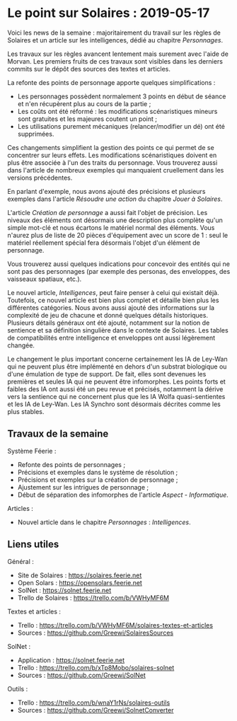 # Le point sur Solaires : 2019-05-17

Voici les news de la semaine : majoritairement du travail sur les règles de Solaires et un article sur les intelligences, dédié au chapitre *Personnages*.

Les travaux sur les règles avancent lentement mais surement avec l'aide de Morvan. Les premiers fruits de ces travaux sont visibles dans les derniers commits sur le dépôt des sources des textes et articles.

La refonte des points de personnage apporte quelques simplifications :
* Les personnages possèdent normalement 3 points en début de séance et n'en récupèrent plus au cours de la partie ;
* Les coûts ont été réformé : les modifications scénaristiques mineurs sont gratuites et les majeures coutent un point ;
* Les utilisations purement mécaniques (relancer/modifier un dé) ont été supprimées.

Ces changements simplifient la gestion des points ce qui permet de se concentrer sur leurs effets. Les modifications scénaristiques doivent en plus être associée à l'un des traits du personnage. Vous trouverez aussi dans l'article de nombreux exemples qui manquaient cruellement dans les versions précédentes.

En parlant d'exemple, nous avons ajouté des précisions et plusieurs exemples dans l'article *Résoudre une action* du chapitre *Jouer à Solaires*.

L'article *Création de personnage* a aussi fait l'objet de précision. Les niveaux des éléments ont désormais une description plus complète qu'un simple mot-clé et nous écartons le matériel normal des éléments. Vous n'aurez plus de liste de 20 pièces d'équipement avec un score de 1 : seul le matériel réellement spécial fera désormais l'objet d'un élément de personnage.

Vous trouverez aussi quelques indications pour concevoir des entités qui ne sont pas des personnages (par exemple des personas, des enveloppes, des vaisseaux spatiaux, etc.).

Le nouvel article, *Intelligences*, peut faire penser à celui qui existait déjà. Toutefois, ce nouvel article est bien plus complet et détaille bien plus les différentes catégories. Nous avons aussi ajouté des informations sur la complexité de jeu de chacune et donné quelques détails historiques. Plusieurs détails généraux ont été ajouté, notamment sur la notion de sentience et sa définition singulière dans le contexte de Solaires. Les tables de compatibilités entre intelligence et enveloppes ont aussi légèrement changée.

Le changement le plus important concerne certainement les IA de Ley-Wan qui ne peuvent plus être implémenté en dehors d'un substrat biologique ou d'une émulation de type de support. De fait, elles sont devenues les premières et seules IA qui ne peuvent être infomorphes. Les points forts et faibles des IA ont aussi été un peu revue et précisés, notamment la dérive vers la sentience qui ne concernent plus que les IA Wolfa quasi-sentientes et les IA de Ley-Wan. Les IA Synchro sont désormais décrites comme les plus stables.

## Travaux de la semaine

Système Féerie :
* Refonte des points de personnages ;
* Précisions et exemples dans le système de résolution ;
* Précisions et exemples sur la création de personnage ;
* Ajustement sur les intrigues de personnage ;
* Début de séparation des infomorphes de l'article *Aspect - Informatique*.

Articles :
* Nouvel article dans le chapitre *Personnages* : *Intelligences*.

## Liens utiles

Général :
* Site de Solaires : https://solaires.feerie.net
* Open Solars : https://opensolars.feerie.net
* SolNet : https://solnet.feerie.net
* Trello de Solaires : https://trello.com/b/VWHyMF6M

Textes et articles :
* Trello : https://trello.com/b/VWHyMF6M/solaires-textes-et-articles
* Sources : https://github.com/Greewi/SolairesSources

SolNet :
* Application : https://solnet.feerie.net
* Trello : https://trello.com/b/xTp8Mobo/solaires-solnet
* Sources : https://github.com/Greewi/SolNet

Outils :
* Trello : https://trello.com/b/wnaY1rNs/solaires-outils
* Sources : https://github.com/Greewi/SolnetConverter

